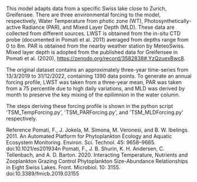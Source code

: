 This model adapts data from a specific Swiss lake close to Zurich, Greifensee. 
There are three environmental forcing to the model, respectively, Water Temperature from photic zone (WT), Photosynthetically-active Radiance (PAR), and Mixed Layer Depth (MLD). 
These data are collected from different sources. LWST is obtained from the in-situ CTD probe (documented in Pomati et al. 2011) averaged from depths range from 0 to 8m. PAR is obtained from the nearby weather station by MeteoSwiss. Mixed layer depth is adopted from the published data for Greifensee in Pomati et al. (2020), https://zenodo.org/record/3582838#.YzQzuexBwc8. 

The original dataset contains an approximately three-year time-series from 13/3/2019 to 31/12/2022, containing 1390 data points. To generate an annual forcing profile, LWST was taken from a three-year mean, PAR was taken from a 75 percentile due to high daily variations, and MLD was derived by month to preserve the key mixing of the epilimnion in the water column. 

The steps deriving these forcing profile is shown in the python script 'TSM_TempForcing.py', 'TSM_PARForcing.py', and 'TSM_MLDForcing.py' respectively.




                                     
Reference
Pomati, F., J. Jokela, M. Simona, M. Veronesi, and B. W. Ibelings. 2011. An Automated Platform for Phytoplankton Ecology and Aquatic Ecosystem Monitoring. Environ. Sci. Technol. 45: 9658–9665. doi:10.1021/es201934n
Pomati, F., J. B. Shurin, K. H. Andersen, C. Tellenbach, and A. D. Barton. 2020. Interacting Temperature, Nutrients and Zooplankton Grazing Control Phytoplankton Size-Abundance Relationships in Eight Swiss Lakes. Front. Microbiol. 10: 3155. doi:10.3389/fmicb.2019.03155
